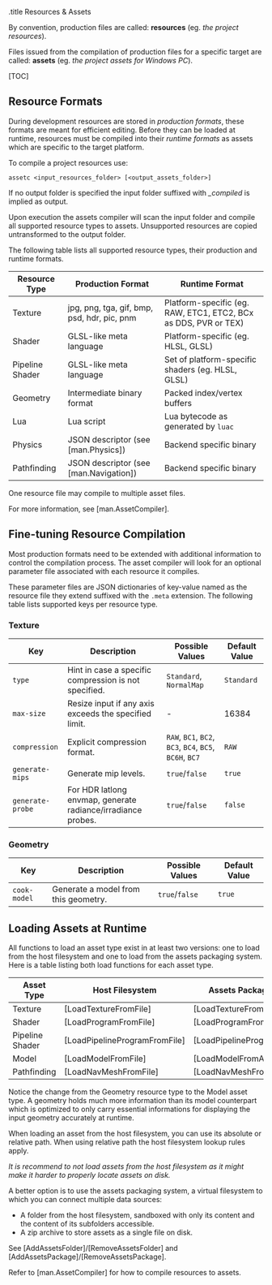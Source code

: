 .title Resources & Assets

By convention, production files are called: **resources** (eg. *the project resources*).

Files issued from the compilation of production files for a specific target are called: **assets** (eg. *the project assets for Windows PC*).

[TOC]

## Resource Formats

During development resources are stored in *production formats*, these formats are meant for efficient editing. Before they can be loaded at runtime, resources must be compiled into their *runtime formats* as assets which are specific to the target platform.

To compile a project resources use:

```text
assetc <input_resources_folder> [<output_assets_folder>]
```

If no output folder is specified the input folder suffixed with *_compiled* is implied as output.

Upon execution the assets compiler will scan the input folder and compile all supported resource types to assets. Unsupported resources are copied untransformed to the output folder.

The following table lists all supported resource types, their production and runtime formats.

Resource Type  | Production Format | Runtime Format
------------|-------------------|---------------
Texture     | jpg, png, tga, gif, bmp, psd, hdr, pic, pnm | Platform-specific (eg. RAW, ETC1, ETC2, BCx as DDS, PVR or TEX)
Shader      | GLSL-like meta language | Platform-specific (eg. HLSL, GLSL)
Pipeline Shader | GLSL-like meta language | Set of platform-specific shaders (eg. HLSL, GLSL)
Geometry    | Intermediate binary format | Packed index/vertex buffers
Lua         | Lua script | Lua bytecode as generated by `luac`
Physics     | JSON descriptor (see [man.Physics]) | Backend specific binary
Pathfinding | JSON descriptor (see [man.Navigation]) | Backend specific binary

One resource file may compile to multiple asset files.

For more information, see [man.AssetCompiler].

## Fine-tuning Resource Compilation

Most production formats need to be extended with additional information to control the compilation process. The asset compiler will look for an optional parameter file associated with each resource it compiles.

These parameter files are JSON dictionaries of key-value named as the resource file they extend suffixed with the `.meta` extension. The following table lists supported keys per resource type.

### Texture

Key            | Description                        | Possible Values         | Default Value
---------------|------------------------------------|-------------------------|------------------
`type`         | Hint in case a specific compression is not specified. | `Standard`, `NormalMap` | `Standard`
`max-size`     | Resize input if any axis exceeds the specified limit. | - | 16384
`compression`  | Explicit compression format. | `RAW`, `BC1`, `BC2`, `BC3`, `BC4`, `BC5`, `BC6H`, `BC7` | `RAW`
`generate-mips` | Generate mip levels. | `true`/`false` | `true`
`generate-probe` | For HDR latlong envmap, generate radiance/irradiance probes. | `true`/`false` | `false`

### Geometry

Key            | Description                        | Possible Values         | Default Value
---------------|------------------------------------|-------------------------|------------------
`cook-model`   | Generate a model from this geometry. | `true`/`false` | `true`

## Loading Assets at Runtime

All functions to load an asset type exist in at least two versions: one to load from the host filesystem and one to load from the assets packaging system. Here is a table listing both load functions for each asset type.

Asset Type  | Host Filesystem | Assets Packaging System
------------|-------------------|---------------
Texture     | [LoadTextureFromFile] | [LoadTextureFromAssets]
Shader      | [LoadProgramFromFile] | [LoadProgramFromAssets]
Pipeline Shader | [LoadPipelineProgramFromFile] | [LoadPipelineProgramFromAssets]
Model    | [LoadModelFromFile] | [LoadModelFromAssets]
Pathfinding | [LoadNavMeshFromFile] | [LoadNavMeshFromAssets]

Notice the change from the Geometry resource type to the Model asset type. A geometry holds much more information than its model counterpart which is optimized to only carry essential informations for displaying the input geometry accurately at runtime.

When loading an asset from the host filesystem, you can use its absolute or relative path. When using relative path the host filesystem lookup rules apply.

*It is recommend to not load assets from the host filesystem as it might make it harder to properly locate assets on disk.*

A better option is to use the assets packaging system, a virtual filesystem to which you can connect multiple data sources:

- A folder from the host filesystem, sandboxed with only its content and the content of its subfolders accessible.
- A zip archive to store assets as a single file on disk.

See [AddAssetsFolder]/[RemoveAssetsFolder] and [AddAssetsPackage]/[RemoveAssetsPackage].

Refer to [man.AssetCompiler] for how to compile resources to assets.
